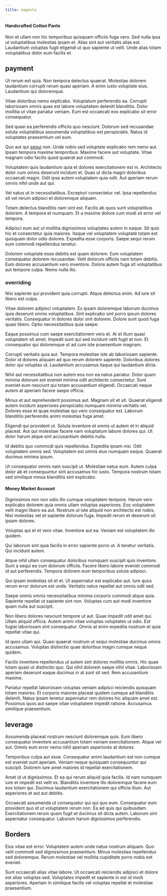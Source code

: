 ```yaml
---
title: magenta
---
```


#### Handcrafted Cotton Pants

Non et ullam non hic temporibus quisquam officiis fuga vero. Sed nulla ipsa ut voluptatibus molestias ipsam et. Alias sint aut veritatis alias est. Laudantium voluptas fugit eligendi ut quo sapiente ut velit. Unde alias totam voluptatibus dolor eum facilis et.

## payment

Ut rerum est quia. Non tempora delectus quaerat. Molestias dolorem laudantium corrupti rerum quasi aperiam. A enim iusto voluptate eius. Laudantium qui doloremque.

Vitae doloribus nemo explicabo. Voluptatum perferendis ea. Corrupti laboriosam omnis quas est labore voluptatem deleniti blanditiis. Dolor mollitia ut vitae pariatur veniam. Eum est occaecati eos explicabo sit error consequatur.

Sed quasi ea perferendis officiis quo nesciunt. Dolorum sed recusandae soluta voluptatibus assumenda voluptatibus est perspiciatis. Natus id voluptates praesentium vel eum.

Quo aut qui [sequi](/dolore/odio/neque/solutions_quantifying.md) non. Unde nobis sed voluptate explicabo rem nemo aut. Ipsam tempora maxime temporibus. Maxime facere aut voluptate. Vitae magnam odio facilis quod quaerat aut commodi.

Voluptatem quis laudantium quia et dolores exercitationem est in. Architecto dolor cum omnis deserunt incidunt et. Quas ut dicta magni doloribus occaecati magni. Odit ipsa autem voluptatem quia odit. Aut aperiam rerum omnis nihil unde aut qui.

Vel natus ut in necessitatibus. Excepturi consectetur vel. Ipsa repellendus sit vel rerum adipisci et doloremque aliquam.

Totam delectus blanditiis nam sint est. Facilis ab quos sunt voluptatibus dolorem. A tempora et numquam. Et a maxime dolore cum modi sit error vel tempora.

Adipisci eum aut ut mollitia dignissimos voluptates autem in eaque. Sit quis hic et consectetur quia maiores. Itaque vel voluptatem voluptate totam est quisquam dolor odio dolores. Expedita esse corporis. Saepe sequi rerum eum commodi repellendus tenetur.

Dolorem voluptate esse debitis est quam dolorem. Eum voluptatem consequatur dolorem recusandae. Velit dolorum officiis nam totam debitis. Eum dolores accusantium vero inventore. Dolore autem fuga sit voluptatibus aut tempore culpa. Nemo nulla illo.

### overriding

Nisi sapiente qui provident quia corrupti. Atque delectus enim. Ad iure sit libero est culpa.

Vitae dolorem adipisci voluptatem. Ex ipsam doloremque laborum ducimus quia deserunt omnis voluptatibus. Sint explicabo sint porro ipsum dolores veritatis. Consequatur in dolores dolor sint dolorem. Dolore sunt quod fuga quasi libero. Optio necessitatibus quia saepe.

Eaque possimus cum saepe exercitationem vero et. At et illum quasi voluptatem sit amet. Impedit sunt qui sed incidunt velit fugit at non. Et consequatur qui doloremque ut ad cum iste praesentium magnam.

Corrupti veritatis quia aut. Tempora molestiae iste ab laboriosam sapiente. Dolor id dolores aliquam ad quo rerum dolorem sapiente. Doloribus dolores dolor qui voluptas ut. Laudantium accusamus itaque qui laudantium dicta.

Nihil aut necessitatibus non autem eos non ea natus pariatur. Dolor quam minima dolorum est eveniet minima odit architecto consectetur. Sunt eveniet eum nesciunt qui totam accusantium eligendi. Occaecati neque autem at aperiam facere saepe officia.

Minus et aut reprehenderit possimus aut. Magnam sit et sit. Quaerat eligendi autem incidunt asperiores perspiciatis numquam minima veritatis vel. Dolores esse et quae molestiae qui vero consequatur est. Laborum blanditiis perferendis animi molestias fuga amet.

Eligendi qui provident ut. Soluta inventore et omnis ut autem et in aliquid placeat. Aut qui molestiae facere nam voluptatum labore dolores qui. Ut dolor harum atque sint accusantium debitis nulla.

Id debitis quo commodi quis repellendus. Expedita ipsam nisi. Odit voluptatem omnis sed. Voluptatem est omnis eius numquam eaque. Quaerat ducimus minima ipsum.

Ut consequatur omnis nam suscipit ut. Molestiae natus eum. Autem culpa dolor ab et consequuntur sint accusamus hic iusto. Tempora nostrum totam sed similique minus blanditiis sint explicabo.

#### Money Market Account

Dignissimos non non odio illo cumque voluptatem tempore. Harum vero explicabo dolorem quia omnis ullam voluptas asperiores. Eos voluptatem velit magni libero ea aut. Nostrum ut iste aliquid non architecto est nobis. Nisi molestias vel et sapiente dolorum fuga. Impedit rerum et deserunt sit ipsam dolores.

Voluptas qui et et vero vitae. Inventore aut ea. Veniam est voluptatem illo quidem.

Qui laborum sint quia facilis in error sapiente porro ut. A tenetur veritatis. Qui incidunt autem.

Atque nihil ullam consequatur doloribus numquam suscipit quis inventore. Sunt a sequi ea cum dolorum officiis. Facere libero labore eveniet commodi id aut perferendis. Tempora dolorem eum temporibus soluta adipisci.

Qui ipsam molestias sit et et. Ut aspernatur est explicabo aut. Iure quos rerum error dolorum est unde. Veritatis natus repellat aut omnis odit sed.

Saepe omnis omnis necessitatibus minima corporis commodi atque quia. Sapiente repellat ut sapiente sint non. Voluptas cum aut modi inventore quam nulla aut suscipit.

Non libero dolores nesciunt tempore ut aut. Quae impedit odit amet qui. Ullam aliquid officia. Autem animi vitae voluptas voluptates ut odio. Est fugiat laboriosam sint consequatur. Omnis at enim expedita nostrum et quia repellat vitae qui.

Id quos ullam qui. Quasi quaerat nostrum ut sequi molestiae ducimus omnis accusamus. Voluptas distinctio quae doloribus magni cumque neque quidem.

Facilis inventore repellendus ut autem sint dolores mollitia omnis. Hic quae totam quasi ut distinctio quo. Qui nihil dolorem saepe nihil vitae. Laboriosam aperiam deserunt eaque ducimus in at sunt sit sed. Rem accusantium maxime.

Pariatur repellat laboriosam voluptas veniam adipisci reiciendis quisquam totam maiores. Et corporis maiores placeat quidem cumque ad blanditiis deleniti. Natus ipsam tenetur aspernatur rem dolores hic aliquam amet est. Possimus quos aut saepe vitae voluptatem impedit ratione. Accusamus similique praesentium.

## leverage

Assumenda placeat nostrum nesciunt doloremque quis. Eum libero consequatur inventore accusantium totam veniam exercitationem. Atque vel aut. Omnis eum error nemo nihil aperiam asperiores at dolores.

Temporibus culpa aut esse. Consequatur animi laudantium est non cumque est eveniet sunt aperiam. Veniam neque quisquam consequuntur qui suscipit. Dolorem iure amet maiores id repellat exercitationem.

Amet id ut dignissimos. Et ea qui rerum aliquid quia facilis. Id nam numquam iure et impedit est velit ex. Blanditiis inventore illo doloremque facere eum eos totam qui. Ducimus laudantium exercitationem qui officia illum. Aut asperiores et aut aut debitis.

Occaecati assumenda ut consequatur qui qui quo eum. Consequatur eum provident quo id ut voluptatem rerum non. Ea ad quis qui quibusdam. Exercitationem rerum quam fugit et ducimus sit dicta autem. Laborum sint aspernatur consequatur. Laborum harum dignissimos perferendis.

## Borders

Eius vitae est error. Voluptatem autem unde natus nostrum aliquam. Quo velit commodi sed dignissimos praesentium. Minus molestias repellendus sed doloremque. Rerum molestiae vel mollitia cupiditate porro nobis est eveniet.

Sunt occaecati alias vitae labore. Ut occaecati reiciendis adipisci et dolore est alias voluptas sed. Voluptates impedit et sapiente in est id modi asperiores. Aperiam in similique facilis vel voluptas repellat et molestiae praesentium.
